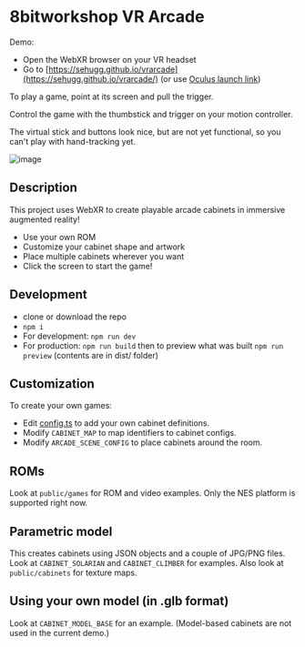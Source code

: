 # 8bitworkshop VR Arcade

Demo: 

* Open the WebXR browser on your VR headset
* Go to [https://sehugg.github.io/vrarcade](https://sehugg.github.io/vrarcade/) (or use [Oculus launch link](https://www.oculus.com/open_url/?url=https://sehugg.github.io/vrarcade/))

To play a game, point at its screen and pull the trigger.

Control the game with the thumbstick and trigger on your motion controller.

The virtual stick and buttons look nice, but are not yet functional,
so you can't play with hand-tracking yet.

![image](https://github.com/sehugg/vrarcade/assets/84127/32037b15-178b-4774-950c-876ed2306fe7)

## Description

This project uses WebXR to create playable arcade cabinets in immersive augmented reality!

* Use your own ROM
* Customize your cabinet shape and artwork
* Place multiple cabinets wherever you want
* Click the screen to start the game!


## Development

- clone or download the repo
- `npm i`
- For development: `npm run dev`
- For production: `npm run build` then to preview what was built `npm run preview` (contents are in dist/ folder)


## Customization

To create your own games:

* Edit [config.ts](src/config.ts) to add your own cabinet definitions.
* Modify `CABINET_MAP` to map identifiers to cabinet configs.
* Modify `ARCADE_SCENE_CONFIG` to place cabinets around the room.

## ROMs

Look at `public/games` for ROM and video examples.
Only the NES platform is supported right now.

## Parametric model

This creates cabinets using JSON objects and a couple of JPG/PNG files.
Look at `CABINET_SOLARIAN` and `CABINET_CLIMBER` for examples.
Also look at `public/cabinets` for texture maps.

## Using your own model (in .glb format)

Look at `CABINET_MODEL_BASE` for an example.
(Model-based cabinets are not used in the current demo.)

